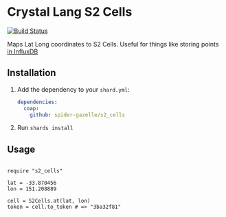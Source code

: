# Crystal Lang S2 Cells

[![Build Status](https://travis-ci.com/spider-gazelle/s2_cells.svg?branch=master)](https://travis-ci.com/github/spider-gazelle/s2_cells)

Maps Lat Long coordinates to S2 Cells.
Useful for things like storing points [in InfluxDB](https://docs.influxdata.com/influxdb/v2.0/reference/flux/stdlib/experimental/geo/#geo-schema-requirements)

## Installation

1. Add the dependency to your `shard.yml`:

   ```yaml
   dependencies:
     coap:
       github: spider-gazelle/s2_cells
   ```

2. Run `shards install`


## Usage

```crystal

require "s2_cells"

lat = -33.870456
lon = 151.208889

cell = S2Cells.at(lat, lon)
token = cell.to_token # => "3ba32f81"

```

